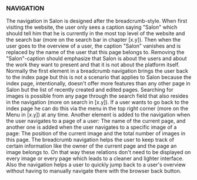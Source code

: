 ### NAVIGATION
The navigation in Salon is designed after the breadcrumb-style. When first visiting the website, the user only sees a caption saying "Salon" which should tell him that he is currently in the most top level of the website and the search bar (more on the search bar in chapter [x.y]). Then when the user goes to the overview of a user, the caption "Salon" vanishes and is replaced by the name of the user that this page belongs to. Removing the "Salon"-caption should emphasize that Salon is about the users and about the work they want to present and that it is not about the platform itself. Normally the first element in a breadcrumb navigation brings the user back to the index page but this is not a scenario that applies to Salon because the index page, intentionally, doesn't offer more features than any other page in Salon but the list of recently created and edited pages. Searching for images is possible from any page through the search field that also resides in the navigation (more on search in [x.y]). If a user wants to go back to the index page he can do this via the menu in the top right corner (more on the Menu in [x.y]) at any time.
Another element is added to the navigation when the user navigates to a page of a user: The name of the current page, and another one is added when the user navigates to a specific image of a page: The position of the current image and the total number of images in this page. The breadcrumb navigation helps the user to keep track of certain information like the owner of the current page and the page an image belongs to. On that way these relations don't need to be displayed on every image or every page which leads to a cleaner and lighter interface. Also the navigation helps a user to quickly jump back to a user's overview without having to manually navigate there with the browser back button.